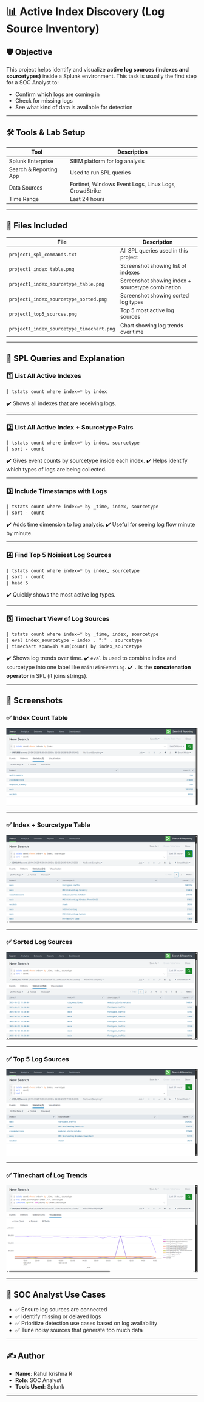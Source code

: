# 📊 Active Index Discovery (Log Source Inventory)

## 🛡️ Objective

This project helps identify and visualize **active log sources (indexes and sourcetypes)** inside a Splunk environment. This task is usually the first step for a SOC Analyst to:
- Confirm which logs are coming in
- Check for missing logs
- See what kind of data is available for detection

---

## 🛠 Tools & Lab Setup

| Tool | Description |
|------|-------------|
| Splunk Enterprise | SIEM platform for log analysis |
| Search & Reporting App | Used to run SPL queries |
| Data Sources | Fortinet, Windows Event Logs, Linux Logs, CrowdStrike |
| Time Range | Last 24 hours |

---

## 📁 Files Included

| File | Description |
|------|-------------|
| `project1_spl_commands.txt` | All SPL queries used in this project |
| `project1_index_table.png` | Screenshot showing list of indexes |
| `project1_index_sourcetype_table.png` | Screenshot showing index + sourcetype combination |
| `project1_index_sourcetype_sorted.png` | Screenshot showing sorted log types |
| `project1_top5_sources.png` | Top 5 most active log sources |
| `project1_index_sourcetype_timechart.png` | Chart showing log trends over time |

---

## 🧠 SPL Queries and Explanation

### 1️⃣ List All Active Indexes

```spl
| tstats count where index=* by index
````

✔️ Shows all indexes that are receiving logs.

---

### 2️⃣ List All Active Index + Sourcetype Pairs

```spl
| tstats count where index=* by index, sourcetype 
| sort - count
```

✔️ Gives event counts by sourcetype inside each index.
✔️ Helps identify which types of logs are being collected.

---

### 3️⃣ Include Timestamps with Logs

```spl
| tstats count where index=* by _time, index, sourcetype 
| sort - count
```

✔️ Adds time dimension to log analysis.
✔️ Useful for seeing log flow minute by minute.

---

### 4️⃣ Find Top 5 Noisiest Log Sources

```spl
| tstats count where index=* by index, sourcetype 
| sort - count 
| head 5
```

✔️ Quickly shows the most active log types.

---

### 5️⃣ Timechart View of Log Sources

```spl
| tstats count where index=* by _time, index, sourcetype
| eval index_sourcetype = index . ":" . sourcetype
| timechart span=1h sum(count) by index_sourcetype
```

✔️ Shows log trends over time.
✔️ `eval` is used to combine index and sourcetype into one label like `main:WinEventLog`.
✔️ `.` is the **concatenation operator** in SPL (it joins strings).

---

## 📸 Screenshots

### ✅ Index Count Table

![Index Table](./project1_index_table.png)

---

### ✅ Index + Sourcetype Table

![Index Sourcetype Table](./project1_index_sourcetype_table.png)

---

### ✅ Sorted Log Sources

![Sorted Log Sources](./project1_index_sourcetype_sorted.png)

---

### ✅ Top 5 Log Sources

![Top 5 Sources](./project1_top5_sources.png)

---

### ✅ Timechart of Log Trends

![Timechart](./project1_index_sourcetype_timechart.png)

---

## 🎯 SOC Analyst Use Cases

* ✅ Ensure log sources are connected
* ✅ Identify missing or delayed logs
* ✅ Prioritize detection use cases based on log availability
* ✅ Tune noisy sources that generate too much data

---

## ✍️ Author

* **Name**: Rahul krishna R
* **Role**: SOC Analyst
* **Tools Used**: Splunk

---


